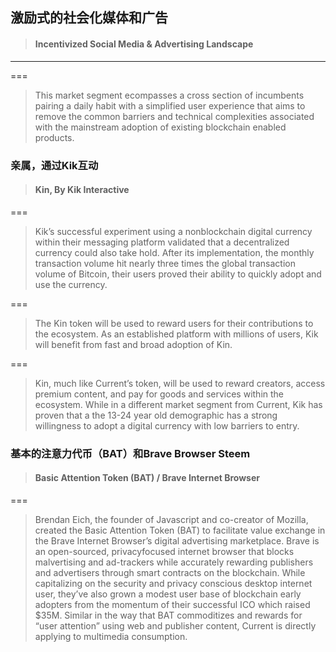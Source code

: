 ## 激励式的社会化媒体和广告

> #### Incentivized Social Media & Advertising Landscape

---

===

> This market segment ecompasses a cross section of incumbents pairing a daily habit with a simplified user experience that aims to remove the common barriers and technical complexities associated with the mainstream adoption of existing blockchain enabled products.

### 亲属，通过Kik互动

> #### Kin, By Kik Interactive

===

> Kik’s successful experiment using a nonblockchain digital currency within their messaging platform validated that a decentralized currency could also take hold. After its implementation, the monthly transaction volume hit nearly three times the global transaction volume of Bitcoin, their users proved their ability to quickly adopt and use the currency.

===

> The Kin token will be used to reward users for their contributions to the ecosystem. As an established platform with millions of users, Kik will benefit from fast and broad adoption of Kin.

===

> Kin, much like Current’s token, will be used to reward creators, access premium content, and pay for goods and services within the ecosystem. While in a different market segment from Current, Kik has proven that a the 13-24 year old demographic has a strong willingness to adopt a digital currency with low barriers to entry.

### 基本的注意力代币（BAT）和Brave Browser Steem

> #### Basic Attention Token \(BAT\) / Brave Internet Browser

===

> Brendan Eich, the founder of Javascript and co-creator of Mozilla, created the Basic Attention Token \(BAT\) to facilitate value exchange in the Brave Internet Browser’s digital advertising marketplace. Brave is an open-sourced, privacyfocused internet browser that blocks malvertising and ad-trackers while accurately rewarding publishers and advertisers through smart contracts on the blockchain. While capitalizing on the security and privacy conscious desktop internet user, they’ve also grown a modest user base of blockchain early adopters from the momentum of their successful ICO which raised $35M. Similar in the way that BAT commoditizes and rewards for “user attention” using web and publisher content, Current is directly applying to multimedia consumption.



